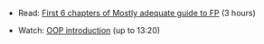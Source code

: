 - Read: [First 6 chapters of Mostly adequate guide to FP](https://mostly-adequate.gitbook.io/mostly-adequate-guide/) (3 hours)

- Watch: [OOP introduction](https://www.youtube.com/watch?v=hsA_hx5H_4M) (up to 13:20)